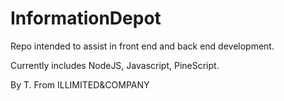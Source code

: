 # InformationDepot
Repo intended to assist in front end and back end development.

Currently includes NodeJS, Javascript, PineScript.

By T.
From ILLIMITED&COMPANY
